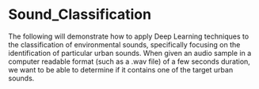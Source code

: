 # Sound_Classification

The following will demonstrate how to apply Deep Learning techniques to the classification of environmental sounds, 
specifically focusing on the identification of particular urban sounds. When given an audio sample in a computer 
readable format (such as a .wav file) of a few seconds duration, we want to be able to determine if it contains one of 
the target urban sounds.

